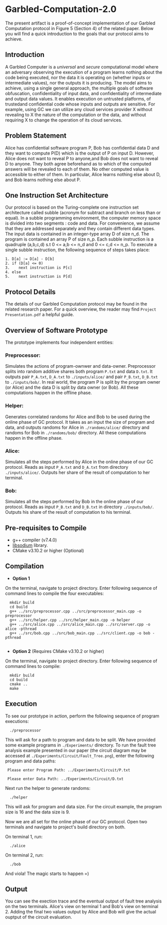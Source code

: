 # Garbled-Computation-2.0

The present artifact is a proof-of-concept implementation of our Garbled Computation protocol in Figure 5 (Section 4) of the related paper. Below you will find a quick introduction to the goals that our protocol aims to achieve.

## Introduction
A Garbled Computer is a _universal_ and _secure_ computational model where an adversary observing the execution of a program learns nothing about the code being executed, nor the data it is operating on (whether inputs or intermediate values), nor the outputs it is producing. The model aims to achieve, using a single general approach, the multiple goals of software obfuscation, confidentiality of input data, and confidentiality of intermediate and output data values. It enables execution on untrusted platforms, of trustedand confidential code whose inputs and outputs are sensitive. For example, using GC we can utilize any cloud services provider X without revealing to X the nature of the computation or the data, and without requiring X to change the operation of its cloud services.

## Problem Statement
Alice has confidential software program P, Bob has confidential data D and they want to compute P(D) which is the output of P on input D. However, Alice does not want to reveal P to anyone,and Bob does not want to reveal D to anyone. They both agree beforehand as to which of the computed answers will be revealed to each of them. No other computed value is accessible to either of them. In particular, Alice learns nothing else about D, and Bob learns nothing else about P.


## One Instruction Set Architecture
Our protocol is based on the Turing-complete one instruction set architecture called subble (acronym for subtract and branch on less than or equal). In a subble programming environment, the computer memory space is divided into two segments : code and data. For convenience, we assume that they are addressed separately and they contain different data types. The input data is contained in an integer-type array D of size n_d. The program is contained an array P of size n_p. Each subble instruction is a quadruple (a,b,c,d) s.t 0 <= a,b <= n_d and 0 <= c,d <= n_p. To execute a single subble instruction, the following sequence of steps takes place:
```
1. D[a] := D[a] - D[b]
2. if (D[a] <= 0)
3.    next instruction is P[c]
4. else
5.    next instruction is P[d]
```

## Protocol Details
The details of our Garbled Computation protocol may be found in the related research paper. For a quick overview, the reader may find `Project Presentation.pdf` a helpful guide.

## Overview of Software Prototype
The prototype implements four independent entities:

### Preprocessor:
Simulates the actions of program-ownwer and data-owner. Preprocessor splits into random additive shares both program `P.txt` and data `D.txt`. It outputs pair `P_A.txt`, `D_A.txt` to `./inputs/alice/` and pair `P_B.txt`, `D_B.txt` to `./inputs/bob/`. In real world, the program P is split by the program owner (or Alice) and the data D is split by data owner (or Bob). All these computations happen in the offline phase.

### Helper: 
Generates correlated randoms for Alice and Bob to be used during the online phase of GC protocol. It takes as an input the size of program and data, and outputs randoms for Alice in `./randoms/alice/` directory and randoms for Bob in `./randoms/bob/` directory. All these computations happen in the offline phase.

### Alice: 
Simulates all the steps performed by Alice in the online phase of our GC protocol. Reads as input `P_A.txt` and `D_A.txt` from directory `./inputs/alice/`. Outputs her share of the result of computation to her terminal.

### Bob: 
Simulates all the steps performed by Bob in the online phase of our protocol. Reads as input `P_B.txt` and `D_B.txt` in directory `./inputs/bob/`. Outputs his share of the result of computation to his terminal.

## Pre-requisites to Compile
- g++ compiler (v7.4.0)
- [libsodium](https://libsodium.gitbook.io/doc/installation) library.
- CMake v3.10.2 or higher (Optional)

## Compilation
- **Option 1**

On the terminal, navigate to project directory. Enter following sequence of command lines to compile the four executables: 
```
  mkdir build
  cd build
  g++ ../src/preprocessor.cpp ../src/preprocessor_main.cpp -o preprocessor
  g++ ../src/helper.cpp ../src/helper_main.cpp -o helper
  g++ ../src/alice.cpp ../src/alice_main.cpp ../src/server.cpp -o alice -pthread
  g++ ../src/bob.cpp ../src/bob_main.cpp ../src/client.cpp -o bob -pthread
  
```
- **Option 2** (Requires CMake v3.10.2 or higher)

On the terminal, navigate to project directory. Enter following sequence of command lines to compile:
```
  mkdir build
  cd build
  cmake ..
  make
```


## Execution
To see our prototype in action, perform the following sequence of program executions:
```
  ./preprocessor
```
This will ask for a path to program and data to be split. We have provided some example programs in `./Experiments/` directory. To run the fault tree analysis example presented in our paper (the circuit diagram may be accessed at `./Experiments/Circuit/Fault_Tree.png`), enter the following program and data paths:
```
 Please enter Program Path: ../Experiments/Circuit/P.txt
 
 Please enter Data Path: ../Experiments/Circuit/D.txt  
```
Next run the helper to generate randoms:
```
  ./helper
```
This will ask for program and data size. For the circuit example, the program size is 16 and the data size is 9.

Now we are all set for the online phase of our GC protocol. Open two terminals and navigate to project's build directory on both.

On terminal 1, run:
```
  ./alice
```
On terminal 2, run:
```
  ./bob
```
And viola! The magic starts to happen =)

## Output
You can see the exection trace and the eventual output of fault tree analysis on the two terminals. Alice's view on terminal 1 and Bob's view on terminal 2. Adding the final two values output by Alice and Bob will give the actual ouptput of the circuit evaluation. 
